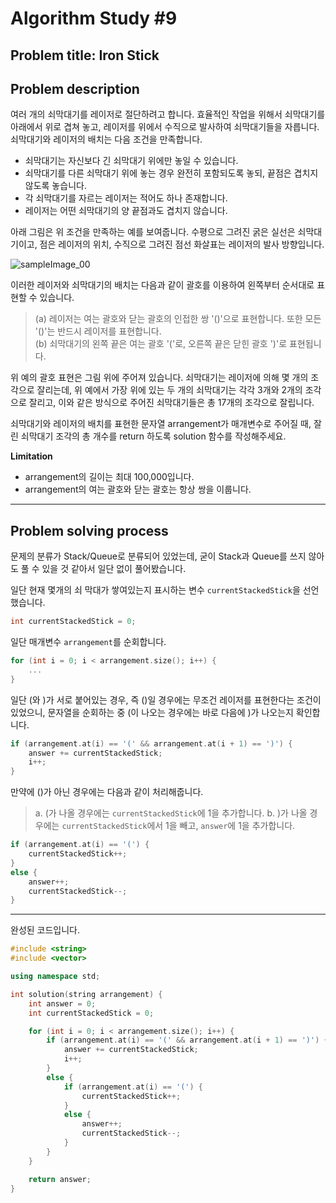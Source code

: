 # Algorithm Study #9

## Problem title: **Iron Stick**

## Problem description

여러 개의 쇠막대기를 레이저로 절단하려고 합니다. 효율적인 작업을 위해서 쇠막대기를 아래에서 위로 겹쳐 놓고, 레이저를 위에서 수직으로 발사하여 쇠막대기들을 자릅니다. 쇠막대기와 레이저의 배치는 다음 조건을 만족합니다.

- 쇠막대기는 자신보다 긴 쇠막대기 위에만 놓일 수 있습니다.
- 쇠막대기를 다른 쇠막대기 위에 놓는 경우 완전히 포함되도록 놓되, 끝점은 겹치지 않도록 놓습니다.
- 각 쇠막대기를 자르는 레이저는 적어도 하나 존재합니다.
- 레이저는 어떤 쇠막대기의 양 끝점과도 겹치지 않습니다.

아래 그림은 위 조건을 만족하는 예를 보여줍니다. 수평으로 그려진 굵은 실선은 쇠막대기이고, 점은 레이저의 위치, 수직으로 그려진 점선 화살표는 레이저의 발사 방향입니다.

![sampleImage_00](../Images/algorithmStudy_8_image_0.png)

이러한 레이저와 쇠막대기의 배치는 다음과 같이 괄호를 이용하여 왼쪽부터 순서대로 표현할 수 있습니다.

> (a) 레이저는 여는 괄호와 닫는 괄호의 인접한 쌍 '()'으로 표현합니다. 또한 모든 '()'는 반드시 레이저를 표현합니다.  
> (b) 쇠막대기의 왼쪽 끝은 여는 괄호 '('로, 오른쪽 끝은 닫힌 괄호 ')'로 표현됩니다.

위 예의 괄호 표현은 그림 위에 주어져 있습니다.
쇠막대기는 레이저에 의해 몇 개의 조각으로 잘리는데, 위 예에서 가장 위에 있는 두 개의 쇠막대기는 각각 3개와 2개의 조각으로 잘리고, 이와 같은 방식으로 주어진 쇠막대기들은 총 17개의 조각으로 잘립니다.

쇠막대기와 레이저의 배치를 표현한 문자열 arrangement가 매개변수로 주어질 때, 잘린 쇠막대기 조각의 총 개수를 return 하도록 solution 함수를 작성해주세요.

**Limitation**  
- arrangement의 길이는 최대 100,000입니다.
- arrangement의 여는 괄호와 닫는 괄호는 항상 쌍을 이룹니다.

***

## Problem solving process

문제의 분류가 Stack/Queue로 분류되어 있었는데, 굳이 Stack과 Queue를 쓰지 않아도 풀 수 있을 것 같아서 일단 없이 풀어봤습니다.

일단 현재 몇개의 쇠 막대가 쌓여있는지 표시하는 변수 ```currentStackedStick```을 선언했습니다.

``` cpp
int currentStackedStick = 0;
```

일단 매개변수 ```arrangement```를 순회합니다.

``` cpp
for (int i = 0; i < arrangement.size(); i++) {
    ...
}
```

일단 (와 )가 서로 붙어있는 경우, 즉 ()일 경우에는 무조건 레이저를 표현한다는 조건이 있었으니, 문자열을 순회하는 중 (이 나오는 경우에는 바로 다음에 )가 나오는지 확인합니다.

``` cpp
if (arrangement.at(i) == '(' && arrangement.at(i + 1) == ')') {
    answer += currentStackedStick;
    i++;
}
```

만약에 ()가 아닌 경우에는 다음과 같이 처리해줍니다.
> a. (가 나올 경우에는 ```currentStackedStick```에 1을 추가합니다.
> b. )가 나올 경우에는 ```currentStackedStick```에서 1을 빼고, ```answer```에 1을 추가합니다.

``` cpp
if (arrangement.at(i) == '(') {
    currentStackedStick++;
}
else {
    answer++;
    currentStackedStick--;
}
```

***

완성된 코드입니다.

``` cpp
#include <string>
#include <vector>

using namespace std;

int solution(string arrangement) {
    int answer = 0;
    int currentStackedStick = 0;

    for (int i = 0; i < arrangement.size(); i++) {
        if (arrangement.at(i) == '(' && arrangement.at(i + 1) == ')') {
            answer += currentStackedStick;
            i++;
        }
        else {
            if (arrangement.at(i) == '(') {
                currentStackedStick++;
            }
            else {
                answer++;
                currentStackedStick--;
            }
        }
    }

    return answer;
}
```
